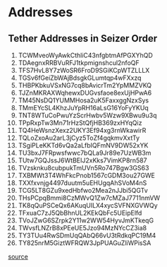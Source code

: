 # Addresses 

## Tether Addresses in Seizer Order

1. TCWMveoWyAwkCthliC43nfgbtmAfPGXYhQD
2. TDAegnxRRBVuRFJ1tkpmignshcul2nfoQF
3. TFS7HvL8Y7zWoSR6FroD9SGiKCpWTZLLLX
4. TGSv6fGeiZbWAjBdsgkGLumtqp4wFXxzq
5. THBPKbkuVSxNG7cq8bAvicrTm2YpMMZVKQ
6. TJZnMKRAXWqhewxDUGvsfaoe8exUjHPwA6
7. TM45NsDQ1YUMMHosa2uK5FaxxggNzxSys
8. TMmEYcSL4KhzJuYpRH16aLsG16YoFyYKUq
9. TNT8WTuCoPwuYzScrHwbv5Wzw9XBwu9u3q
10. TPpRxpTw3Mn71rHzStQfjHB369zxHYqQiz
11. TQ4HeWsnzXexz2UKY3Ef94xg3rnWkawirR
12. TQLoZxoAu2arL3jCyz5ToZf4gqkmvXxtTy
13. TSgiPLeKKTd6vQa2aLfbIQFmNV9DW52xYK
14. TU3bxJ7FRpwsfwwc7bQLa9Jr89e7UzWB3m
15. TUtw7GQJssJ6WtBEIJ2xKks7VimKP8rn587
16. TVzsknku8cubpukTmUVn5Ro747Bgw3GS63
17. TXBMWt3T4WhFkcPnob1567cGDM3ou27GWE
18. TXXfxvnjg4497duutm5uEHUgqAhSVoM4nS
19. TCG5LT8GZu9xedHbfwo2Mea2nJJbi5QGTv
20. THsPCpqBmmi8CzMWvQ1Zw7cMZaJ7711nmVW
21. TK8qQuPSCeQx6AKuqUILX4xycSVFNXGVWQy
22. TFxuaC7zJ5QbBhnUL2KEkQbFc5UEipElfd
23. TVoJZwG6SZrpk2Y11w2WW54HyvJmKTkeqG
24. TWvsfLNZrB8xPEeUE5Jzo94MzNYcCZ3ia8
25. TY3TUu4RwSDmUqQAbQ66vU3tRdkqPC19M4
26. TY825nrM5GiztWFRQW3JpPUAGuZliWPisSA

[source](https://nbctf.mod.gov.il/he/Announcements/Documents/%D7%A6%D7%AA%2034-23.pdf)

